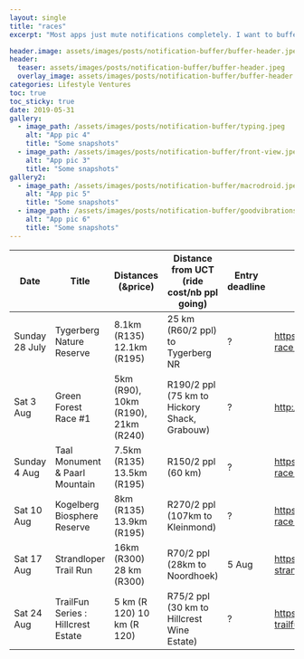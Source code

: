 ```yaml
---
layout: single
title: "races"
excerpt: "Most apps just mute notifications completely. I want to buffer them until I’m ready to receive them."

header.image: assets/images/posts/notification-buffer/buffer-header.jpeg
header:
  teaser: assets/images/posts/notification-buffer/buffer-header.jpeg
  overlay_image: assets/images/posts/notification-buffer/buffer-header.jpeg
categories: Lifestyle Ventures
toc: true
toc_sticky: true
date: 2019-05-31
gallery:
  - image_path: /assets/images/posts/notification-buffer/typing.jpeg
    alt: "App pic 4"
    title: "Some snapshots"
  - image_path: /assets/images/posts/notification-buffer/front-view.jpeg
    alt: "App pic 3"
    title: "Some snapshots"
gallery2:
  - image_path: /assets/images/posts/notification-buffer/macrodroid.jpeg
    alt: "App pic 5"
    title: "Some snapshots"
  - image_path: /assets/images/posts/notification-buffer/goodvibrations.jpeg
    alt: "App pic 6"
    title: "Some snapshots"
---
```



| Date  | Title  | Distances (&price) | Distance from UCT (ride cost/nb ppl going) | Entry deadline | Link |
| ---  | ---  | --- | --- | --- | --- |
| Sunday 28 July   | Tygerberg Nature Reserve  | 8.1km (R135) 12.1km (R195) | 25 km (R60/2 ppl) to Tygerberg NR | ? | https://runningraces.co.za/cape-town/cwts-race-2-tygerberg/ |
| Sat 3 Aug  | Green Forest Race #1  | 5km (R90), 10km (R190), 21km (R240) | R190/2 ppl (75 km to Hickory Shack, Grabouw) | ? | http://raceinterface.co.za/race1/ |
| Sunday 4 Aug  | Taal Monument & Paarl Mountain  | 7.5km (R135) 13.5km (R195) | R150/2 ppl (60 km)| ? | https://runningraces.co.za/cape-town/cwts-race-3-taal-monument/ |
| Sat 10 Aug  | Kogelberg Biosphere Reserve  | 8km (R135) 13.9km (R195) | R270/2 ppl (107km to Kleinmond) | ? | https://runningraces.co.za/cape-town/cwts-race-4-kleinmond/ |
| Sat 17 Aug  | Strandloper Trail Run  | 16km (R300)	28 km (R300) | R70/2 ppl (28km to Noordhoek) | 5 Aug | https://www.entryninja.com/events/event/43382-strandloper-trail-run |
| Sat 24 Aug  | TrailFun Series : Hillcrest Estate  | 5 km (R 120) 10 km (R 120) | R75/2 ppl (30 km to Hillcrest Wine Estate) | ? | https://www.entryninja.com/events/event/47142-trailfun-hillcrest |
